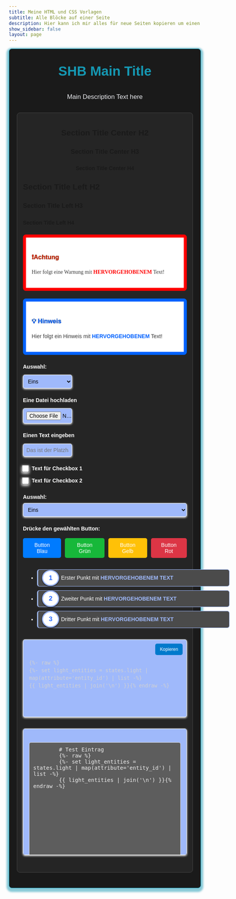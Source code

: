 ```yaml
---
title: Meine HTML und CSS Vorlagen
subtitle: Alle Blöcke auf einer Seite
description: Hier kann ich mir alles für neue Seiten kopieren um einen Standard zu halten
show_sidebar: false
layout: page
---
```


<div class="shb-main-container">
<style>
    .shb-main-container {
        max-width: 100%;
        margin: auto;
        padding: 20px;
        background-color: #1a1a1a;
        font-family: Arial, sans-serif;
        line-height: 1.6;
        border: 1px solid #1598b3;
        border-radius: 8px;
        box-shadow: 0 4px 4px 6px #1598b380;
    }
</style>

<h1 class="shb-main-title">SHB Main Title</h1>
<style>
    .shb-main-title, .shb-main-title h1 {
        text-align: center;
        font-weight: bold !important;
        margin: 10px 0  !important;
        font-size: 2.5em !important;
        color: #1598b3 !important;
        shadow: #ebecf0;
    }
</style>

<p class="shb-main-description">
    Main Description Text here
</p>
<style>
    .shb-main-description, shb-main-description p {
        text-align: center;
        font-size: 1.2em !important;
        color: #ebecf0 !important;
        padding: 10px 0 !important;
    }
</style>

<div class="content-section">
<style>
    .content-section {
        margin-bottom: 20px;
        padding: 15px;
        background-color: #252525;
        border: 1px solid #444;
        border-radius: 8px;
    }
</style>

<h2 class="shb-section-title-center">Section Title Center H2</h2>
<h3 class="shb-section-title-center">Section Title Center H3</h3>
<h4 class="shb-section-title-center">Section Title Center H4</h4>
<style>
    .shb-section-title-center, .shb-section-title-center h2, .shb-section-title-center h3, .shb-section-title-center h4 {
        text-align: center;
        font-weight: bold !important;
        margin: 20px 0 !important;
    }
</style>

<h2 class="shb-section-title-left">Section Title Left H2</h2>
<h3 class="shb-section-title-left">Section Title Left H3</h3>
<h4 class="shb-section-title-left">Section Title Left H4</h4>
<style>
    .shb-section-title-left, .shb-section-title-left h2, .shb-section-title-left h3, .shb-section-title-left h4 {
        font-weight: bold !important;
        margin: 20px 0 !important;
    }
</style>

<div class="important-container">
    <h3>❗Achtung</h3>
    <p>
        Hier folgt eine Warnung mit <strong>hervorgehobenem</strong> Text!
    </p>
</div>
<style>
    .important-container {
        background-color: #ffffff;
        padding: 15px;
        border-radius: 8px;
        margin-bottom: 20px;
        border: 8px solid #ff0000;
    }
    .important-container h3 {
        color: #d12700;
        font-weight: bold;
        text-shadow: 0 0 1px #000000;
    }
    .important-container p {
        color: #383838;
        font-family: Arial Black;
    }
    .important-container strong {
        color:rgb(255, 0, 0);
        text-transform: uppercase;
    }
</style>

<div class="note-container">
    <h3>💡 Hinweis</h3> 
    <p>
        Hier folgt ein Hinweis mit <strong>hervorgehobenem</strong> Text!
    </p>
</div>
<style>
    .note-container {
        background-color: #ffffff;
        padding: 15px;
        border-radius: 8px;
        margin-bottom: 20px;
        border: 8px solid #0062ff;
    }
    .note-container h3 {
        color: #0062ff;
        font-weight: bold;
        text-shadow: 0 0 1px #000000;
    }
    .note-container p {
        color: #383838;
    }
    .note-container strong {
        color: #0062ff;
        text-transform: uppercase;
    }
</style>

<div class="shb-form-group-30">
    <label for="select-id-1">Auswahl:</label>
    <select id="select-id-1">  <!-- Füge  onchange="updateScript1()" hinzu für Script -->
        <option value="Eins">Eins</option>
        <option value="Zwei">Zwei</option>
        <option value="Drei">Drei</option>
        <option value="Vier">Vier</option>
    </select>
</div>
<style>
    .shb-form-group-30, .shb-form-group-30-full {
        display: flex;
        flex-direction: column;
        gap: 10px; /* Abstand zwischen den Checkbox-Gruppen */
        margin: 20px 0;
    }
    .shb-form-group-30 label, .shb-form-group-30-full label {
        font-weight: bold;
        color: #ffffff;
    }
    .shb-form-group-30 input, .shb-form-group-30 select {
        padding: 8px;
        color: #000000;
        background-color: #9fb9fb;
        max-width: 30%;
        border: 1px solid #ffffff;
        box-shadow: 0 2px 5px #ffffff;
        border-radius: 5px;
        font-size: 14px;
    }
    .shb-form-group-30 select:focus {
        background-color: rgb(187, 207, 255);
        border: 2px solid #0048ff;
        box-shadow: 0 4px 10px #7199ff;
        outline: none;
    }
</style>

<div class="shb-form-group-30">
    <label for="file-id-1">Eine Datei hochladen</label>
    <input type="file" id="file-id-1" accept=".ics" />
</div>

<div class="shb-form-group-30">
    <label for="input-id-1">Einen Text eingeben</label>
    <input type="url" id="input-id-1" placeholder="Das ist der Platzhalter" />
</div>

<div class="shb-form-group-30">
    <div class="checkbox-wrapper">
        <input type="checkbox" id="checkbox-id-1" />
        <label for="checkbox-id-1">Text für Checkbox 1</label>
    </div>
    <div class="checkbox-wrapper">
        <input type="checkbox" id="checkbox-id-2" />
        <label for="checkbox-id-2">Text für Checkbox 2</label>
    </div>
</div>
<style>
    .checkbox-wrapper {
        display: flex;
        align-items: center;
        gap: 10px;
    }
    .shb-form-group-30 input[type="checkbox"] {
        transform: scale(1.5); /* Größe der Checkbox anpassen */
        margin: 0; /* Standardabstände entfernen */
    }
</style>

<div class="shb-form-group-full">
    <label for="select-id-2">Auswahl:</label>
    <select id="select-id-2">  <!-- Füge  onchange="updateScript2()" hinzu für Script -->
        <option value="Eins">Eins</option>
        <option value="Zwei">Zwei</option>
        <option value="Drei">Drei</option>
        <option value="Vier">Vier</option>
    </select>
</div>
<style>
    .shb-form-group-full {
        display: flex;
        flex-direction: column;
        margin: 20px 0;
    }
    .shb-form-group-full label {
        font-weight: bold;
        margin-bottom: 5px;
        color: #ffffff;
    }
    .shb-form-group-full input, .shb-form-group-full select {
        padding: 8px;
        color: #000000;
        background-color: #9fb9fb;
        max-width: 100%;
        border: 1px solid #ffffff;
        box-shadow: 0 2px 5px #ffffff;
        border-radius: 5px;
        font-size: 14px;
    }
    .shb-form-group-full select:focus {
        background-color:rgb(187, 207, 255);
        border: 2px solid #0048ff;
        box-shadow: 0 4px 10px #7199ff;
        outline: none;
    }
</style>

<label class="shb-label">Drücke den gewählten Button:</label>
<style>
    .shb-label {
        font-weight: bold;
        margin-bottom: 5px;
        color: #ffffff;
    }
</style>

<div class="shb-button-container">
    <button class="shb-button shb-button-blue">Button Blau</button> <!-- Füge  onclick="updateScript2()" hinzu für Script -->
    <button class="shb-button shb-button-green">Button Grün</button>
    <button class="shb-button shb-button-yellow">Button Gelb</button>
    <button class="shb-button shb-button-red">Button Rot</button>
</div>
<style>
    .shb-button-container {
        display: flex;
        gap: 10px;
        margin: 5px 0 20px 0;
    }
    .shb-button {
        padding: 10px 15px;
        font-size: 14px;
        border: none;
        border-radius: 5px;
        cursor: pointer;
    }
    .shb-button-blue {
        background-color: #007bff;
        color: #fff;
    }
    .shb-button-green {
        background-color: #17b83a;
        color: #fff;
    }
    .shb-button-yellow {
        background-color: #ffc107;
        color: #fff;
    }
    .shb-button-red {
        background-color: #dc3545;
        color: #fff;
    }
</style>


<ul class="shb-list-start">
    <li>Erster Punkt mit <strong>hervorgehobenem Text</strong></li>
    <li>Zweiter Punkt mit <strong>hervorgehobenem Text</strong></li>
    <li>Dritter Punkt mit <strong>hervorgehobenem Text</strong></li>
</ul>
<style>
    .shb-list-start {
        counter-reset: list-counter;
        padding-left: 0;
        margin: 30px 0 !important;
        margin-inline-start: 0.5em !important;
    }
    .shb-list-start li strong {
        color: #9fb9fb;
        text-transform: uppercase;
    }
    .shb-list-start li {
        counter-increment: list-counter;
        position: relative;
        margin: 10px 30px;
        font-size: 1em;
        line-height: 1.6;
        color: #ffffff;
        background-color: #4b4b4b;
        border-left: 3px solid #9fb9fb;
        border-top: 1px solid #9fb9fb;
        border-right: 1px solid #9fb9fb;
        border-bottom: 1px solid #9fb9fb;
        border-radius: 6px;
        padding: 10px 60px;
        box-shadow: 0 2px 5px #ffffff10;
        width: 90%;
    }
    .shb-list-start li::before {
        content: counter(list-counter);
        position: absolute;
        left: 10px;
        top: 50%;
        transform: translateY(-50%);
        font-weight: bold;
        color: #2266ff;
        font-size: 1.2em;
        background-color: #ffffff;
        border: 3px solid #9fb9fb;
        padding: 5px 15px;
        border-radius: 50%;
        box-shadow: 0 1px 3px #000000;
        text-align: center;
    }
</style>

<div class="shb-code-container">
    <button class="copy-code-button" onclick="copyCode('code-output', this)">Kopieren</button>
    <pre id="code-output">
        <code>
{%- raw %}
{%- set light_entities = states.light | map(attribute='entity_id') | list -%}
{{ light_entities | join('\n') }}{% endraw -%}
        </code>
    </pre>
</div>
<style>
    .shb-code-container {
        position: relative;
        background-color: #9fb9fb;
        border: 1px solid #ffffff;
        box-shadow: 0 2px 5px #ffffff;
        border-radius: 5px;
        padding: 15px;
        margin-top: 5px;
        margin-bottom: 30px;
        overflow: auto;
        max-height: 300px;
    }
    .shb-code-container code {
        font-family: Consolas, Monaco, 'Andale Mono', 'Ubuntu Mono', monospace;
        font-size: 0.95em;
        line-height: 1.5;
        color: #d1d1d1;
    }
    .copy-code-button {
        position: absolute;
        top: 10px;
        right: 10px;
        background: #007acc;
        color: white;
        border: none;
        border-radius: 5px;
        padding: 8px 12px;
        font-size: 0.85em;
        cursor: pointer;
        z-index: 10;
    }
    .copy-code-button:hover {
        background: #005a9c;
    }
    .copy-code-button.copied {
        background: #72dd8b;
        color: white;
        content: '✔️';
        padding: 8px 12px;
    }
</style>
<script>
    function copyCode(elementId, button) {
        const codeElement = document.getElementById(elementId);
        const codeText = codeElement.innerText || codeElement.textContent;
        navigator.clipboard.writeText(codeText)
            .then(() => {
                showSHBcustomAlert("ERFOLG!", "Der Code wurde erfolgreich kopiert!");
                button.classList.add('copied');
                button.textContent = "Kopiert ✔️";
            })
            .catch(err => {
                console.error("Fehler beim Kopieren des Codes: ", err);
                showSHBcustomAlert("FEHLER!", "Beim Kopieren des Codes ist ein Fehler aufgetreten.");
            });
    }
</script>

<div id="shb-custom-alert" style="display: none;">
    <div id="shb-custom-alert-content">
        <h4 id="shb-custom-alert-title"></h4>
        <p id="shb-custom-alert-message"></p>
        <button id="shb-close-alert">OK</button>
    </div>
</div>
<style>
    #shb-custom-alert {
        position: fixed;
        top: 0;
        left: 0;
        width: 100%;
        height: 100%;
        background-color: rgba(0, 0, 0, 0.6); /* Dunkles Overlay */
        display: flex;
        justify-content: center;
        align-items: center;
        z-index: 9999;
    }
    #shb-custom-alert-content {
        background-color: #fff;
        padding: 20px 30px;
        border-radius: 10px;
        box-shadow: 0 4px 10px rgba(0, 0, 0, 0.3);
        text-align: center;
        max-width: 400px;
        animation: fadeIn 0.3s ease-in-out;
    }
    #shb-custom-alert-title {
        margin-bottom: 10px;
        font-size: 18px;
        color: #333;
        font-weight: bold;
    }
    #shb-custom-alert-message {
        margin-bottom: 15px;
        font-size: 16px;
        color: #666;
    }
    #shb-close-alert {
        background-color: #28a745;
        color: white;
        border: none;
        padding: 10px 20px;
        font-size: 14px;
        border-radius: 5px;
        cursor: pointer;
        transition: background-color 0.3s ease;
    }
    #shb-close-alert:hover {
        background-color: #218838;
    }
    /* Animation */
    @keyframes fadeIn {
        from {
            opacity: 0;
            transform: scale(0.8);
        }
        to {
            opacity: 1;
            transform: scale(1);
        }
    }
</style>
<script>
function showSHBcustomAlert(title, message) {
    const alertBox = document.getElementById("shb-custom-alert");
    const alertTitle = document.getElementById("shb-custom-alert-title");
    const alertMessage = document.getElementById("shb-custom-alert-message");
    alertTitle.textContent = title;
    alertMessage.textContent = message;
    alertBox.style.display = "flex";
    document.getElementById("shb-close-alert").onclick = function () {
        alertBox.style.display = "none";
    };
}
</script>

<div class="shb-text-output">
    <textarea id="yaml-output" rows="20" cols="80" readonly>
        # Test Eintrag
        {%- raw %}
        {%- set light_entities = states.light | map(attribute='entity_id') | list -%}
        {{ light_entities | join('\n') }}{% endraw -%}
    </textarea>
</div>
<style>
    .shb-text-output {
        position: relative;
        background-color: #9fb9fb;
        border: 1px solid #ffffff;
        box-shadow: 0 2px 5px #ffffff;
        border-radius: 5px;
        padding: 15px;
        margin-top: 5px;
        margin-bottom: 30px;
        overflow: auto;
        max-height: 300px;
    }
    #yaml-output {
        width: 100%;
        margin-top: 20px;
        padding: 10px;
        font-size: 14px;
        border: 1px solid #ddd;
        border-radius: 5px;
        background-color: #5d5d5d;
        color: #efefef;
        font-family: monospace;
    }
</style>

</div>
</div>
